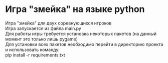 # Игра "змейка" на языке python
Игра "змейка" для двух соревнующихся игроков \
Игра запускается из файла main.py \
Для работы игры требуется установка некоторых пакетов (на данный момент это только лишь pygame) \
Для установки всех пакетов необходимо перейти в директорию проекта и использовать команду: \
pip install -r requirements.txt
